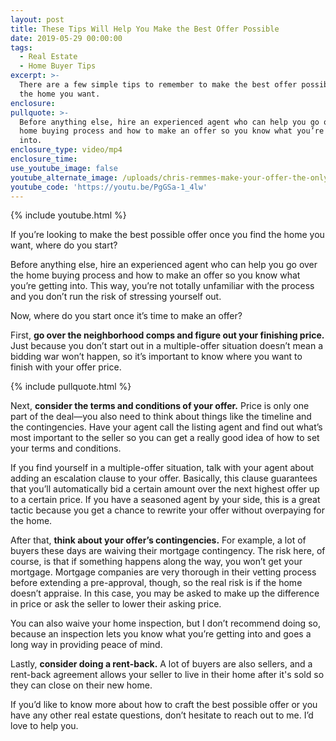 ```yaml
---
layout: post
title: These Tips Will Help You Make the Best Offer Possible
date: 2019-05-29 00:00:00
tags:
  - Real Estate
  - Home Buyer Tips
excerpt: >-
  There are a few simple tips to remember to make the best offer possible for
  the home you want.
enclosure:
pullquote: >-
  Before anything else, hire an experienced agent who can help you go over the
  home buying process and how to make an offer so you know what you’re getting
  into.
enclosure_type: video/mp4
enclosure_time:
use_youtube_image: false
youtube_alternate_image: /uploads/chris-remmes-make-your-offer-the-only-one-that-counts-youtube.jpg
youtube_code: 'https://youtu.be/PgGSa-1_4lw'
---
```


{% include youtube.html %}

If you’re looking to make the best possible offer once you find the home you want, where do you start?&nbsp;

Before anything else, hire an experienced agent who can help you go over the home buying process and how to make an offer so you know what you’re getting into. This way, you’re not totally unfamiliar with the process and you don’t run the risk of stressing yourself out.&nbsp;

Now, where do you start once it’s time to make an offer?

First, **go over the neighborhood comps and figure out your finishing price.** Just because you don’t start out in a multiple-offer situation doesn’t mean a bidding war won’t happen, so it’s important to know where you want to finish with your offer price.

{% include pullquote.html %}

Next, **consider the terms and conditions of your offer.** Price is only one part of the deal—you also need to think about things like the timeline and the contingencies. Have your agent call the listing agent and find out what’s most important to the seller so you can get a really good idea of how to set your terms and conditions.&nbsp;

If you find yourself in a multiple-offer situation, talk with your agent about adding an escalation clause to your offer. Basically, this clause guarantees that you’ll automatically bid a certain amount over the next highest offer up to a certain price. If you have a seasoned agent by your side, this is a great tactic because you get a chance to rewrite your offer without overpaying for the home.&nbsp;

After that, **think about your offer’s contingencies.** For example, a lot of buyers these days are waiving their mortgage contingency. The risk here, of course, is that if something happens along the way, you won’t get your mortgage. Mortgage companies are very thorough in their vetting process before extending a pre-approval, though, so the real risk is if the home doesn’t appraise. In this case, you may be asked to make up the difference in price or ask the seller to lower their asking price.&nbsp;

You can also waive your home inspection, but I don’t recommend doing so, because an inspection lets you know what you’re getting into and goes a long way in providing peace of mind.&nbsp;

Lastly, **consider doing a rent-back.** A lot of buyers are also sellers, and a rent-back agreement allows your seller to live in their home after it's sold so they can close on their new home.&nbsp;

If you’d like to know more about how to craft the best possible offer or you have any other real estate questions, don’t hesitate to reach out to me. I’d love to help you.&nbsp;<br>&nbsp;